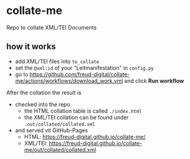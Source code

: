 # collate-me
Repo to collate XML/TEI Documents


## how it works

* add XML/TEI files into `to_collate` 
* set the `@xml:id` of your "Leitmanifestation" in `config.py`
* go to https://github.com/freud-digital/collate-me/actions/workflows/download_work.yml and click **Run workflow**

After the collation the result is
* checked into the repo
  * the HTML collation table is called `./index.html`
  * the XML/TEI collation can be found under `.out/collated/collated.xml`
* and served vit GitHub-Pages
  * HTML: https://freud-digital.github.io/collate-me/
  * XML/TEI: https://freud-digital.github.io/collate-me/out/collated/collated.xml